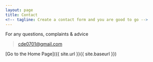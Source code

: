 ```yaml
---
layout: page
title: Contact
<!-- tagline: Create a contact form and you are good to go -->
---
```


For any questions, complaints & advice <br />

> cde0701@gmail.com

<!-- 

Here listed some resources which provide  a saas service as a backend for forms (contact forms, hiring forms, etc.) to designers and developers like you:
1. [Formspree (also open source, free)](https://formspree.io/)
2. [FormKeep](https://formkeep.com/guides/contact-form-jekyll)
3. [Simple Form](https://getsimpleform.com/)
 -->
[Go to the Home Page]({{ site.url }}{{ site.baseurl }})
